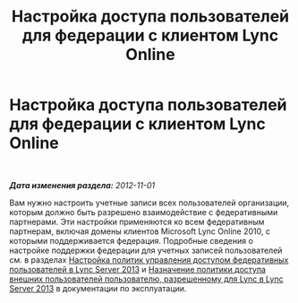 ﻿---
title: Настройка доступа пользователей для федерации с клиентом Lync Online
TOCTitle: Настройка доступа пользователей для федерации с клиентом Lync Online
ms:assetid: 72cb1153-73b6-4da2-b5c3-de6e7aa642a5
ms:mtpsurl: https://technet.microsoft.com/ru-ru/library/Hh202177(v=OCS.15)
ms:contentKeyID: 49310153
ms.date: 05/19/2016
mtps_version: v=OCS.15
ms.translationtype: HT
---

# Настройка доступа пользователей для федерации с клиентом Lync Online

 

_**Дата изменения раздела:** 2012-11-01_

Вам нужно настроить учетные записи всех пользователей организации, которым должно быть разрешено взаимодействие с федеративными партнерами. Эти настройки применяются ко всем федеративным партнерам, включая домены клиентов Microsoft Lync Online 2010, с которыми поддерживается федерация. Подробные сведения о настройке поддержки федерации для учетных записей пользователей см. в разделах [Настройка политик управления доступом федеративных пользователей в Lync Server 2013](lync-server-2013-configure-policies-to-control-federated-user-access.md) и [Назначение политики доступа внешних пользователей пользователю, разрешенному для Lync в Lync Server 2013](lync-server-2013-assign-an-external-user-access-policy-to-a-lync-enabled-user.md) в документации по эксплуатации.

